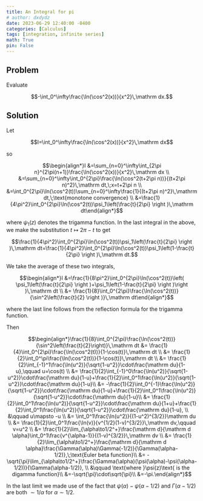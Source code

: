 ```yaml
---
title: An Integral for pi
# author: dxdydz
date: 2023-06-29 12:40:00 -0400
categories: [Calculus]
tags: [integration, infinite series]
math: True
pin: False
---
```


## Problem

Evaluate

$$-\int_0^\infty\frac{\ln(\cos^2(x))}{x^2}\,\mathrm dx.$$

## Solution

Let

$$I=\int_0^\infty\frac{\ln(\cos^2(x))}{x^2}\,\mathrm dx$$

so

$$\begin{align*}I &=\sum_{n=0}^\infty\int_{2\pi n}^{2\pi(n+1)}\frac{\ln(\cos^2(x))}{x^2}\,\mathrm dx \\  &=\sum_{n=0}^\infty\int_0^{2\pi}\frac{\ln(\cos^2(t+2\pi n))}{(t+2\pi n)^2}\,\mathrm dt,\;x=t+2\pi n \\  &=\int_0^{2\pi}\ln(\cos^2(t))\sum_{n=0}^\infty\frac{1}{(t+2\pi n)^2}\,\mathrm dt,\;\text{monotone convergence} \\  &=\frac{1}{4\pi^2}\int_0^{2\pi}\ln(\cos^2(t))\psi_1\left(\frac{t}{2\pi} \right )\,\mathrm dt\end{align*}$$

where $\psi_1(z)$ denotes the trigamma function. In the last integral in the above, we make the substitution $t\mapsto 2\pi-t$ to get

$$\frac{1}{4\pi^2}\int_0^{2\pi}\ln(\cos^2(t))\psi_1\left(\frac{t}{2\pi} \right )\,\mathrm dt=\frac{1}{4\pi^2}\int_0^{2\pi}\ln(\cos^2(t))\psi_1\left(1-\frac{t}{2\pi} \right )\,\mathrm dt.$$

We take the average of these two integrals,

$$\begin{align*}I &=\frac{1}{8\pi^2}\int_0^{2\pi}\ln(\cos^2(t))\left( \psi_1\left(\frac{t}{2\pi} \right )+\psi_1\left(1-\frac{t}{2\pi} \right )\right )\,\mathrm dt \\  &= \frac{1}{8}\int_0^{2\pi}\frac{\ln(\cos^2(t))}{\sin^2\left(\frac{t}{2} \right )}\,\mathrm dt\end{align*}$$

where the last line follows from the reflection formula for the trigamma function.

Then

$$\begin{align*}\frac{1}{8}\int_0^{2\pi}\frac{\ln(\cos^2(t))}{\sin^2\left(\frac{t}{2}\right)}\,\mathrm dt &= \frac{1}{4}\int_0^{2\pi}\frac{\ln(\cos^2(t))}{1-\cos(t)}\,\mathrm dt \\ &= \frac{1}{2}\int_0^\pi\frac{\ln(\cos^2(t))}{1-\cos(t)}\,\mathrm dt \\ &= \frac{1}{2}\int_{-1}^1\frac{\ln(u^2)}{\sqrt{1-u^2}}\cdot\frac{\mathrm du}{1-u},\qquad u=\cos(t) \\ &= \frac{1}{2}\int_{-1}^0\frac{\ln(u^2)}{\sqrt{1-u^2}}\cdot\frac{\mathrm du}{1-u}+\frac{1}{2}\int_0^1\frac{\ln(u^2)}{\sqrt{1-u^2}}\cdot\frac{\mathrm du}{1-u}\\ &= -\frac{1}{2}\int_0^{-1}\frac{\ln(u^2)}{\sqrt{1-u^2}}\cdot\frac{\mathrm du}{1-u}+\frac{1}{2}\int_0^1\frac{\ln(u^2)}{\sqrt{1-u^2}}\cdot\frac{\mathrm du}{1-u}\\ &= \frac{1}{2}\int_0^1\frac{\ln(u^2)}{\sqrt{1-u^2}}\cdot\frac{\mathrm du}{1+u}+\frac{1}{2}\int_0^1\frac{\ln(u^2)}{\sqrt{1-u^2}}\cdot\frac{\mathrm du}{1-u}, \\ &\qquad u\mapsto -u \\ &= \int_0^1\frac{\ln(u^2)}{(1-u^2)^{3/2}}\mathrm du \\ &= \frac{1}{2}\int_0^1\frac{\ln(v)}{v^{1/2}(1-v)^{3/2}}\,\mathrm dv,\qquad v=u^2 \\ &= \frac{1}{2}\lim_{\alpha\to1/2^+}\frac{\mathrm d}{\mathrm d \alpha}\int_0^1\frac{v^{\alpha-1}}{(1-v)^{3/2}}\,\mathrm dv \\ &= \frac{1}{2}\lim_{\alpha\to1/2^+}\frac{\mathrm d}{\mathrm d \alpha}\frac{\Gamma(\alpha)\Gamma(-1/2)}{\Gamma(\alpha-1/2)},\;\text{Euler beta function}\\ &= -\sqrt{\pi}\lim_{\alpha\to1/2^+}\frac{\Gamma(\alpha)(\psi(\alpha)-\psi(\alpha-1/2))}{\Gamma(\alpha-1/2)}, \\ &\qquad \text{where }\psi(z)\text{ is the digamma function}\\ &=-\sqrt{\pi}\cdot\sqrt{\pi}\\ &=-\pi.\end{align*}$$

In the last limit we made use of the fact that $\psi(\alpha)-\psi(\alpha-1/2)$ and $\Gamma(\alpha-1/2)$ are both $\sim1/\alpha$ for $\alpha\sim1/2$.